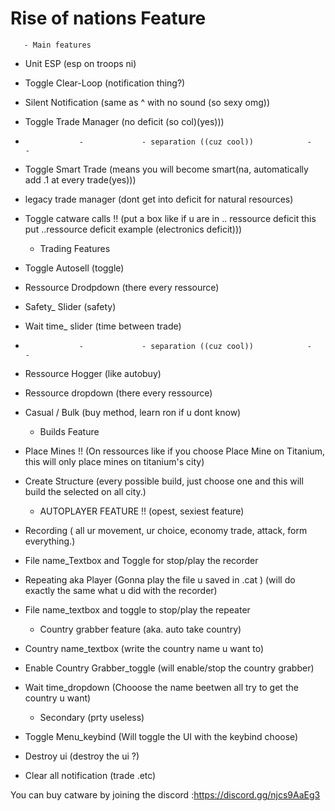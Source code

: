 # Rise of nations Feature

       - Main features
       
       
 * Unit ESP (esp on troops ni)
 * Toggle Clear-Loop (notification thing?)
 * Silent Notification (same as ^ with no sound (so sexy omg))
 * Toggle Trade Manager (no deficit (so col)(yes)))
 
 *                 -             - separation ((cuz cool))            -            -

 *  Toggle Smart Trade (means you will become smart(na, automatically add .1 at every  trade(yes)))
 *  legacy trade manager (dont get into deficit for natural resources)
 *  Toggle catware calls !! (put a box like if u are in .. ressource deficit this put ..ressource deficit example (electronics deficit)))


       - Trading Features
      
 
 *  Toggle Autosell (toggle)
 *  Ressource Drodpdown (there every ressource)
 *  Safety_ Slider (safety)
 *  Wait time_ slider (time between trade)
  *                 -             - separation ((cuz cool))            -            -

 *  Ressource Hogger (like autobuy)
 *  Ressource dropdown (there every ressource)
 *  Casual / Bulk (buy method, learn ron if u dont know)
 
       - Builds Feature
       
 *  Place Mines !! (On ressources like if you choose Place Mine on Titanium, this will only place mines on titanium's city)
 *  Create Structure (every possible build, just choose one and this will build the selected on all city.)

       - AUTOPLAYER FEATURE !! (opest, sexiest feature)

 *  Recording ( all ur movement, ur choice, economy trade, attack, form everything.)
 *  File name_Textbox  and Toggle for stop/play the recorder

 *  Repeating aka Player (Gonna play the file u saved in .cat ) (will do exactly the same what u did with the recorder)
 *  File name_textbox and toggle to stop/play the repeater 

       - Country grabber feature  (aka. auto take country)

 *  Country name_textbox (write the country name u want to)
 *  Enable Country Grabber_toggle (will enable/stop the country grabber)
 *  Wait time_dropdown (Chooose the name beetwen all try to get the country u want)

       - Secondary (prty useless)

 *  Toggle Menu_keybind (Will toggle the UI with the keybind choose)
 *  Destroy ui (destroy the ui ?)
 *  Clear all notification (trade .etc)


You can buy catware by joining the discord :https://discord.gg/njcs9AaEg3

